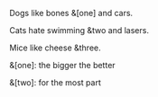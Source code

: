 Dogs like bones &[one] and cars.

Cats hate swimming &two and lasers.

Mice like cheese &three.

&[one]: the bigger the better

&[two]: for the most part